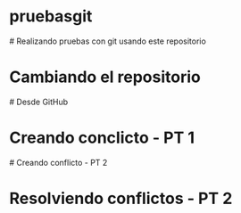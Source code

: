 # pruebasgit
# Realizando pruebas con git usando este repositorio
# Cambiando el repositorio
# Desde GitHub

# Creando conclicto - PT 1
# Creando conflicto - PT 2

# Resolviendo conflictos - PT 2
